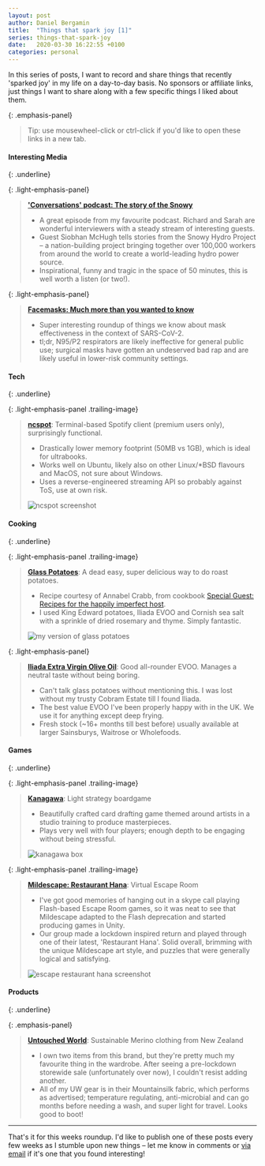 ```yaml
---
layout: post
author: Daniel Bergamin
title:  "Things that spark joy [1]"
series: things-that-spark-joy
date:   2020-03-30 16:22:55 +0100
categories: personal
---
```


In this series of posts, I want to record and share things that recently 'sparked joy' in my life on a day-to-day basis. No sponsors or affiliate links, just things I want to share along with a few specific things I liked about them.

{: .emphasis-panel}
> Tip: use mousewheel-click or ctrl-click if you'd like to open these links in a new tab.

#### Interesting Media
{: .underline}

{: .light-emphasis-panel}
> [**'Conversations' podcast: The story of the Snowy**][story-of-the-snowy]
> + A great episode from my favourite podcast. Richard and Sarah are wonderful interviewers with a steady stream of interesting guests.
> + Guest Siobhan McHugh tells stories from the Snowy Hydro Project – a nation-building project bringing together over 100,000 workers from around the world to create a world-leading hydro power source. 
> + Inspirational, funny and tragic in the space of 50 minutes, this is well worth a listen (or two!).

{: .light-emphasis-panel}
> [**Facemasks: Much more than you wanted to know**][facemasks-post]
> + Super interesting roundup of things we know about mask effectiveness in the context of SARS-CoV-2.
> + tl;dr, N95/P2 respirators are likely ineffective for general public use; surgical masks have gotten an undeserved bad rap and are likely useful in lower-risk community settings.

####  Tech
{: .underline}

{: .light-emphasis-panel .trailing-image}
> [**ncspot**][ncspot]: Terminal-based Spotify client (premium users only), surprisingly functional.
> + Drastically lower memory footprint (50MB vs 1GB), which is ideal for ultrabooks.
> + Works well on Ubuntu, likely also on other Linux/*BSD flavours and MacOS, not sure about Windows.
> + Uses a reverse-engineered streaming API so probably against ToS, use at own risk.
>
> ![ncspot screenshot](/assets/posts/things-that-spark-joy/1/ncspot.jpg)

#### Cooking
{: .underline}

{: .light-emphasis-panel .trailing-image}
> [**Glass Potatoes**][glass-potatoes]: A dead easy, super delicious way to do roast potatoes.
> + Recipe courtesy of Annabel Crabb, from cookbook [Special Guest: Recipes for the happily imperfect host][special-guest-cookbook].
> + I used King Edward potatoes, Iliada EVOO and Cornish sea salt with a sprinkle of dried rosemary and thyme. Simply fantastic.
>
> ![my version of glass potatoes](/assets/posts/things-that-spark-joy/1/glass_potatoes.jpg)

{: .light-emphasis-panel}
> [**Iliada Extra Virgin Olive Oil**][iliada-olive-oil]: Good all-rounder EVOO. Manages a neutral taste without being boring.
> + Can't talk glass potatoes without mentioning this. I was lost without my trusty Cobram Estate till I found Iliada.
> + The best value EVOO I've been properly happy with in the UK. We use it for anything except deep frying.
> + Fresh stock (~16+ months till best before) usually available at larger Sainsburys, Waitrose or Wholefoods. 

#### Games
{: .underline}

{: .light-emphasis-panel .trailing-image}
> [**Kanagawa**][kanagawa]: Light strategy boardgame
> + Beautifully crafted card drafting game themed around artists in a studio training to produce masterpieces.
> + Plays very well with four players; enough depth to be engaging without being stressful.   
>
> ![kanagawa box](/assets/posts/things-that-spark-joy/1/kanagawa.jpg)

{: .light-emphasis-panel .trailing-image}
> [**Mildescape: Restaurant Hana**][mildescape]: Virtual Escape Room
> + I've got good memories of hanging out in a skype call playing Flash-based Escape Room games, so it was neat to see that Mildescape adapted to the Flash deprecation and started producing games in Unity.
> + Our group made a lockdown inspired return and played through one of their latest, 'Restaurant Hana'. Solid overall, brimming with the unique Mildescape art style, and puzzles that were generally logical and satisfying. 
>
> ![escape restaurant hana screenshot](/assets/posts/things-that-spark-joy/1/escape_restaurant_hana.jpg)

#### Products
{: .underline}

{: .emphasis-panel}
> [**Untouched World**][untouched-world]: Sustainable Merino clothing from New Zealand
> + I own two items from this brand, but they're pretty much my favourite thing in the wardrobe. After seeing a pre-lockdown storewide sale (unfortunately over now), I couldn't resist adding another.
> + All of my UW gear is in their Mountainsilk fabric, which performs as advertised; temperature regulating, anti-microbial and can go months before needing a wash, and super light for travel. Looks good to boot!

----

That's it for this weeks roundup. I'd like to publish one of these posts every few weeks as I stumble upon new things – let me know in comments or [via email][about-me] if it's one that you found interesting!

[ncspot]:                 https://github.com/hrkfdn/ncspot
[glass-potatoes]:         https://www.broadsheet.com.au/national/food-and-drink/article/recipe-annabel-crabbs-glass-potatoes
[special-guest-cookbook]: https://www.amazon.co.uk/Special-Guest-Recipes-happily-imperfect/dp/1760634530
[iliada-olive-oil]:       https://www.odysea.com/iliada-pdo-kalamata-extra-virgin-olive-oil-1l
[facemasks-post]:         https://slatestarcodex.com/2020/03/23/face-masks-much-more-than-you-wanted-to-know/
[story-of-the-snowy]:     https://www.abc.net.au/radio/programs/conversations/siobhan-mchugh-snowy-scheme-rpt/12047818
[kanagawa]:               https://boardgamegeek.com/boardgame/200147/kanagawa
[mildescape]:             http://www.mildescape.com/escape121/
[untouched-world]:        https://untouchedworld.com/
[mountainsilk]:           https://www.untouchedworld.com/about-us/our-fabrics-and-yarns/mountainsilk.htm
[about-me]:               /about.html